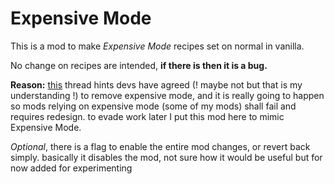 # Expensive Mode

This is a mod to make *Expensive Mode* recipes set on normal in vanilla.

No change on recipes are intended, **if there is then it is a bug.**

**Reason:**  [this](https://forums.factorio.com/viewtopic.php?f=6&t=104026) thread hints devs have agreed (! maybe not but that is my understanding !) to remove expensive mode, and it is really going to happen so mods relying on expensive mode (some of my mods) shall fail and requires redesign. to evade work later I put this mod here to mimic Expensive Mode. 

*Optional*, there is a flag to enable the entire mod changes, or revert back simply. basically it disables the mod, not sure how it would be useful but for now added for experimenting